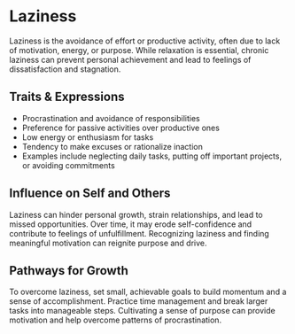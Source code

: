 # Laziness

Laziness is the avoidance of effort or productive activity, often due to lack of motivation, energy, or purpose. While relaxation is essential, chronic laziness can prevent personal achievement and lead to feelings of dissatisfaction and stagnation.

## Traits & Expressions

- Procrastination and avoidance of responsibilities
- Preference for passive activities over productive ones
- Low energy or enthusiasm for tasks
- Tendency to make excuses or rationalize inaction
- Examples include neglecting daily tasks, putting off important projects, or avoiding commitments

## Influence on Self and Others

Laziness can hinder personal growth, strain relationships, and lead to missed opportunities. Over time, it may erode self-confidence and contribute to feelings of unfulfillment. Recognizing laziness and finding meaningful motivation can reignite purpose and drive.

## Pathways for Growth

To overcome laziness, set small, achievable goals to build momentum and a sense of accomplishment. Practice time management and break larger tasks into manageable steps. Cultivating a sense of purpose can provide motivation and help overcome patterns of procrastination.
